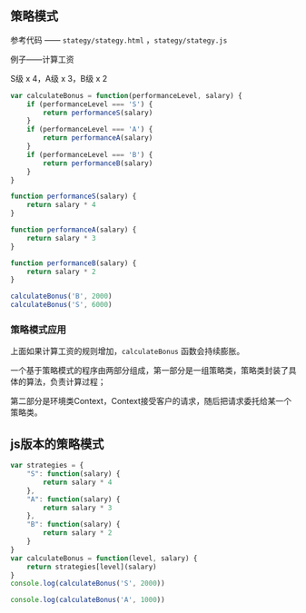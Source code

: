 ## 策略模式

参考代码 —— `stategy/stategy.html` ，`stategy/stategy.js`

例子——计算工资

S级 x 4，A级 x 3，B级 x 2

```js
var calculateBonus = function(performanceLevel, salary) {
    if (performanceLevel === 'S') {
        return performanceS(salary)
    }
    if (performanceLevel === 'A') {
        return performanceA(salary)
    }
    if (performanceLevel === 'B') {
        return performanceB(salary)
    }
}

function performanceS(salary) {
    return salary * 4
}

function performanceA(salary) {
    return salary * 3
}

function performanceB(salary) {
    return salary * 2
}

calculateBonus('B', 2000)
calculateBonus('S', 6000)
```

### 策略模式应用

上面如果计算工资的规则增加，`calculateBonus` 函数会持续膨胀。

一个基于策略模式的程序由两部分组成，第一部分是一组策略类，策略类封装了具体的算法，负责计算过程；

第二部分是环境类Context，Context接受客户的请求，随后把请求委托给某一个策略类。

## js版本的策略模式

```js
var strategies = {
    "S": function(salary) {
        return salary * 4
    },
    "A": function(salary) {
        return salary * 3
    },
    "B": function(salary) {
        return salary * 2
    }
}
var calculateBonus = function(level, salary) {
    return strategies[level](salary)
}
console.log(calculateBonus('S', 2000))

console.log(calculateBonus('A', 1000))
```

